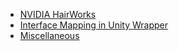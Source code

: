 * [NVIDIA HairWorks](README.md)
* [Interface Mapping in Unity Wrapper](interface-mapping-in-unity-wrapper.md)
* [Miscellaneous](miscellaneous.md)
